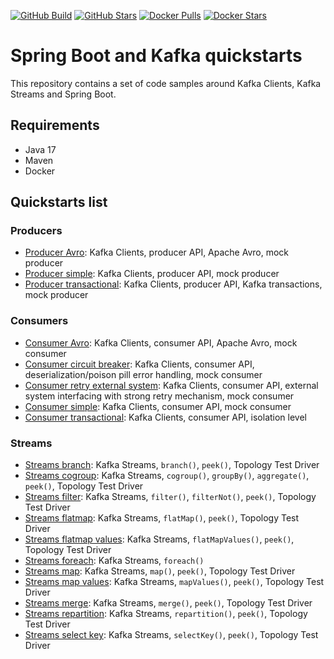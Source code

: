[![GitHub Build](https://img.shields.io/github/workflow/status/loicgreffier/spring-boot-kafka-quickstarts/continuous-integration/main?logo=github&style=for-the-badge)](https://github.com/loicgreffier/spring-boot-kafka-quickstarts/actions/workflows/continuous_integration.yml)
[![GitHub Stars](https://img.shields.io/github/stars/loicgreffier/spring-boot-kafka-quickstarts?logo=github&style=for-the-badge)](https://github.com/loicgreffier/spring-boot-kafka-quickstarts)
[![Docker Pulls](https://img.shields.io/docker/pulls/loicgreffier/spring-boot-kafka-quickstarts?label=Pulls&logo=docker&style=for-the-badge)](https://hub.docker.com/r/loicgreffier/spring-boot-kafka-quickstarts/tags)
[![Docker Stars](https://img.shields.io/docker/stars/loicgreffier/spring-boot-kafka-quickstarts?label=Stars&logo=docker&style=for-the-badge)](https://hub.docker.com/r/loicgreffier/spring-boot-kafka-quickstarts)

# Spring Boot and Kafka quickstarts

This repository contains a set of code samples around Kafka Clients, Kafka Streams and Spring Boot. 

## Requirements

- Java 17
- Maven
- Docker 

## Quickstarts list

### Producers

- [Producer Avro](/kafka-producer-quickstarts/kafka-producer-avro): Kafka Clients, producer API, Apache Avro, mock producer
- [Producer simple](/kafka-producer-quickstarts/kafka-producer-simple): Kafka Clients, producer API, mock producer
- [Producer transactional](/kafka-producer-quickstarts/kafka-producer-transactional): Kafka Clients, producer API, Kafka transactions, mock producer

### Consumers

- [Consumer Avro](/kafka-consumer-quickstarts/kafka-consumer-avro): Kafka Clients, consumer API, Apache Avro, mock consumer
- [Consumer circuit breaker](/kafka-consumer-quickstarts/kafka-consumer-circuit-breaker): Kafka Clients, consumer API, deserialization/poison pill error handling, mock consumer
- [Consumer retry external system](/kafka-consumer-quickstarts/kafka-consumer-retry-external-system): Kafka Clients, consumer API, external system interfacing with strong retry mechanism, mock consumer
- [Consumer simple](/kafka-consumer-quickstarts/kafka-consumer-simple): Kafka Clients, consumer API, mock consumer
- [Consumer transactional](/kafka-consumer-quickstarts/kafka-consumer-transactional): Kafka Clients, consumer API, isolation level

### Streams

- [Streams branch](/kafka-streams-quickstarts/kafka-streams-branch): Kafka Streams, `branch()`, `peek()`, Topology Test Driver
- [Streams cogroup](/kafka-streams-quickstarts/kafka-streams-cogroup): Kafka Streams, `cogroup()`, `groupBy()`, `aggregate()`, `peek()`, Topology Test Driver
- [Streams filter](/kafka-streams-quickstarts/kafka-streams-filter): Kafka Streams, `filter()`, `filterNot()`, `peek()`, Topology Test Driver
- [Streams flatmap](/kafka-streams-quickstarts/kafka-streams-flatmap): Kafka Streams, `flatMap()`, `peek()`, Topology Test Driver
- [Streams flatmap values](/kafka-streams-quickstarts/kafka-streams-flatmap-values): Kafka Streams, `flatMapValues()`, `peek()`, Topology Test Driver
- [Streams foreach](/kafka-streams-quickstarts/kafka-streams-foreach): Kafka Streams, `foreach()`
- [Streams map](/kafka-streams-quickstarts/kafka-streams-map): Kafka Streams, `map()`, `peek()`, Topology Test Driver
- [Streams map values](/kafka-streams-quickstarts/kafka-streams-map-values): Kafka Streams, `mapValues()`, `peek()`, Topology Test Driver
- [Streams merge](/kafka-streams-quickstarts/kafka-streams-merge): Kafka Streams, `merge()`, `peek()`, Topology Test Driver
- [Streams repartition](/kafka-streams-quickstarts/kafka-streams-repartition): Kafka Streams, `repartition()`, `peek()`, Topology Test Driver
- [Streams select key](/kafka-streams-quickstarts/kafka-streams-select-key): Kafka Streams, `selectKey()`, `peek()`, Topology Test Driver

